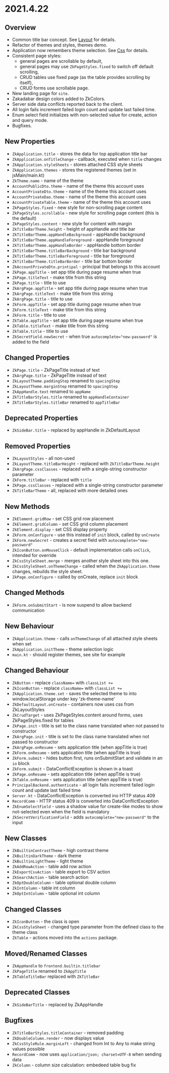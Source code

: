 # 2021.4.22

## Overview

* Common title bar concept. See [Layout](../guides/frontend/browser/Layout.md) for details.
* Refactor of themes and styles, themes demo.
* Application now remembers theme selection. See [Css](../guides/frontend/browser/Layout.md) for details.
* Consistent page styles:
  * general pages are scrollable by default,
  * general pages may use `ZkPageStyles.fixed` to switch off default scrolling,
  * CRUD tables use fixed page (as the table provides scrolling by itself),
  * CRUD forms use scrollable page.
* New landing page for `site`.
* Zakadabar design colors added to ZkColors.
* Server side data conflicts reported back to the client.
* All login fails increment failed login count and update last failed time.
* Enum select field initializes with non-selected value for create, action and query mode.
* Bugfixes.

## New Properties

* `ZkApplication.title` - stores the data for top application title bar
* `ZkApplication.onTitleChange` - callback, executed when `title` changes
* `ZkApplication.styleSheets` - stores attached CSS style sheets
* `ZkApplication.themes` - stores the registered themes (set in jsMain/main.kt)
* `ZkTheme.name` - name of the theme
* `AccountPublicDto.theme` - name of the theme this account uses
* `AccountPrivateDto.theme` - name of the theme this account uses
* `AccountPrivateDao.theme` - name of the theme this account uses
* `AccountPrivateTable.theme` - name of the theme this account uses
* `ZkPageStyles.fixed` - new style for non-scrolling page content
* `ZkPageStyles.scrollable` - new style for scrolling page content (this is the default)
* `ZkPageStyles.content` - new style for content with margin
* `ZkTitleBarTheme.height` - height of appHandle and title bar
* `ZkTitleBarTheme.appHandleBackground` - appHandle background
* `ZkTitleBarTheme.appHandleForeground` - appHandle foreground
* `ZkTitleBarTheme.appHandleBorder` - appHandle bottom border
* `ZkTitleBarTheme.titleBarBackground` - title bar background
* `ZkTitleBarTheme.titleBarForeground` - title bar foreground
* `ZkTitleBarTheme.titleBarBorder` - title bar bottom border
* `ZkAccountPrivateDto.printipal` - principal that belongs to this account
* `ZkPage.appTitle` - set app title during page resume when true
* `ZkPage.titleText` - make title from this string
* `ZkPage.title` - title to use
* `ZkArgPage.appTitle` - set app title during page resume when true
* `ZkArgPage.titleText` - make title from this string
* `ZkArgPage.title` - title to use
* `ZkForm.appTitle` - set app title during page resume when true
* `ZkForm.titleText` - make title from this string
* `ZkForm.title` - title to use
* `ZkTable.appTitle` - set app title during page resume when true
* `ZkTable.titleText` - make title from this string
* `ZkTable.title` - title to use
* `ZkSecretField.newSecret` - when true `autocomplete="new-password"` is added to the field

## Changed Properties

* `ZkPage.title` - ZkPageTitle instead of text
* `ZkArgPage.title` - ZkPageTitle instead of text
* `ZkLayoutTheme.paddingStep` renamed to `spacingStep`
* `ZkLayoutTheme.marginStep` renamed to `spacingStep`
* `ZkAppHandle.text` renamed to `appName`
* `ZkTitleBarStyles.title` renamed to `appHandleContainer`
* `ZkTitleBarStyles.titleBar` renamed to `appTitleBar`

## Deprecated Properties

* `ZkSideBar.title` - replaced by appHandle in ZkDefaultLayout

## Removed Properties

* `ZkLayoutStyles` - all non-used
* `ZkLayoutTheme.titleBarHeight` - replaced with `ZkTitleBarTheme.height`
* `ZkArgPage.cssClasses` - replaced with a single-string constructor parameter
* `ZkForm.titleBar` - replaced with `title`
* `ZkPage.cssClasses` - replaced with a single-string constructor parameter
* `ZkTitleBarTheme` - all, replaced with more detailed ones

## New Methods

* `ZkElement.gridRow` - set CSS grid row placement
* `ZkElement.gridColumn` - set CSS grid column placement
* `ZkElement.display` - set CSS display property
* `ZkForm.onConfigure` - use this instead of `init` block, called by `onCreate`
* `ZkForm.newSecret` - creates a secret field with `autocomplete="new-password"`
* `ZkIconButton.onMouseClick` - default implementation calls `onClick`, intended for override
* `ZkCssStyleSheet.merge` - merges another style sheet into this one.
* `ZkCssStyleSheet.onThemeChange` - called when the `ZkApplication.theme` changes, rebuilds the style sheet.
* `ZkPage.onConfigure` - called by onCreate, replace `init` block

## Changed Methods

* `ZkForm.onSubmitStart` - is now suspend to allow backend communication

## New Behaviour

* `ZkApplication.theme` - calls `onThemeChange` of all attached style sheets when set
* `ZkApplication.initTheme` - theme selection logic
* `main.kt` - should register themes, see site for example

## Changed Behaviour

* `ZkButton` - replace `className=` with `classList +=`
* `ZkIconButton` - replace `className=` with `classList +=`
* `ZkApplication.theme.set` - saves the selected theme to into window.localStorage under key 'zk-theme-name'
* `ZkDefaultLayout.onCreate` - containers now uses css from ZkLayoutStyles
* `ZkCrudTarget` - uses ZkPageStyles.content around forms, uses ZkPageStyles.fixed for tables
* `ZkPage.init` - title is set to the class name translated when not passed to constructor
* `ZkArgPage.init` - title is set to the class name translated when not passed to constructor
* `ZkArgPage.onResume` - sets application title (when appTitle is true)
* `ZkForm.onResume` - sets application title (when appTitle is true)
* `ZkForm.submit` - hides button first, runs onSubmitStart and validate in an `io` block
* `ZkForm.submit` - DataConflictException is shown in a toast
* `ZkPage.onResume` - sets application title (when appTitle is true)
* `ZkTable.onResume` - sets application title (when appTitle is true)
* `PrincipalBackend.authenticate` - all login fails increment failed login count and update last failed time
* `Server.kt` - DataConflictException is converted ino HTTP status 409
* `RecordComm` - HTTP status 409 is converted into DataConflictException
* `ZkEnumSelectField` - uses a shadow value for create-like modes to show not-selected even when the field is mandatory
* `ZkSecretVerificationField` - adds `autocomplete="new-password"` to the input

## New Classes

* `ZkBuiltinContrastTheme` - high contrast theme
* `ZkBuiltinDarkTheme` - dark theme
* `ZkBuiltinLightTheme` - light theme
* `ZkAddRowAction` - table add row action
* `ZkExportCsvAction` - table export to CSV action
* `ZkSearchAction` - table search action
* `ZkOptDoubleColumn` - table optional double column
* `ZkIntColumn` - table int column
* `ZkOptIntColumn` - table optional int column

## Changed Classes

* `ZkIconButton` - the class is open
* `ZkCssStyleSheet` - changed type parameter from the defined class to the theme class
* `ZkTable` - actions moved into the `actions` package.

## Moved/Renamed Classes

* `ZkAppHandle` to `frontend.builtin.titlebar`
* `ZkPageTitle` renamed to `ZkAppTitle`
* `ZkTableTitleBar` replaced with `ZkTitleBar`

## Deprecated Classes

* `ZkSideBarTitle` - replaced by ZkAppHandle

## Bugfixes

* `ZkTitleBarStyles.titleContainer` - removed padding
* `ZkDoubleColumn.render` - now displays value
* `ZkCssStyleRule.marginLeft` - changed from Int to Any to make string values possible
* `RecordComm` - now uses `application/json; charset=UTF-8` when sending data
* `ZkColumn` - column size calculation: embedeed table bug fix